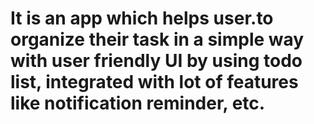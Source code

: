# It is an app which helps user.to organize their task in a simple way with user friendly UI by using todo list, integrated with lot of features like notification reminder, etc.
